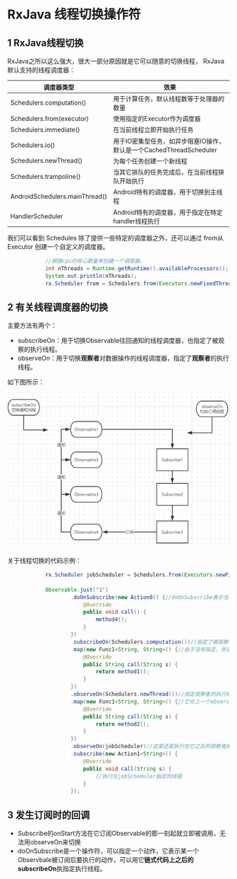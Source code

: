 # RxJava 线程切换操作符

## 1 RxJava线程切换

RxJava之所以这么强大，很大一部分原因就是它可以随意的切换线程， RxJava 默认支持的线程调度器：

| 调度器类型 | 效果 |
| --- | --- |
| Schedulers.computation() | 用于计算任务，默认线程数等于处理器的数量 |
| Schedulers.from(executor) | 使用指定的Executor作为调度器 |
| Schedulers.immediate() | 在当前线程立即开始执行任务 |
| Schedulers.io() | 用于IO密集型任务，如异步阻塞IO操作， 默认是一个CachedThreadScheduler |
| Schedulers.newThread() | 为每个任务创建一个新线程 |
| Schedulers.trampoline() | 当其它排队的任务完成后，在当前线程排队开始执行 |
| AndroidSchedulers.mainThread() | Android特有的调度器，用于切换到主线程 |
| HandlerScheduler| Android特有的调度器，用于指定在特定handler线程执行 |

我们可以看到 Schedules 除了提供一些特定的调度器之外，还可以通过 from从Executor 创建一个自定义的调度器。

```java
            //根据cpu的核心数量来创建一个调度器。
            int nThreads = Runtime.getRuntime().availableProcessors();
            System.out.println(nThreads);
            rx.Scheduler from = Schedulers.from(Executors.newFixedThreadPool(nThreads));
```

## 2 有关线程调度器的切换

主要方法有两个：

- subscribeOn：用于切换Observable往回通知的线程调度器，也指定了被观察的执行线程。
- observeOn：用于切换**观察者**对数据操作的线程调度器，指定了**观察者**的执行线程。

如下图所示：

![线程调度器的切换](images/thread-shift.png)

关于线程切换的代码示例：

```java
            rx.Scheduler jobScheduler = Schedulers.from(Executors.newFixedThreadPool(4));

            Observable.just("1")
                    .doOnSubscribe(new Action0() {//doOnSubscribe表示当发生订阅时的动作，它受它代码上的下一个最近的subscribeOn影响，这里他执行在computation
                        @Override
                        public void call() {
                            method4();
                        }
                    })
                    .subscribeOn(Schedulers.computation())//指定了被观察者的执行线程，computation
                    .map(new Func1<String, String>() {//由于没有指定，所以这个map还是执行在上一个subscribeOn指定的线程computation
                        @Override
                        public String call(String s) {
                            return method1();
                        }
                    })
                    .observeOn(Schedulers.newThread())//指定观察者的执行线程
                    .map(new Func1<String, String>() {//它在上一个observeOn指定的线程执行，也就是newThread
                        @Override
                        public String call(String s) {
                            return method2();
                        }
                    })
                    .observeOn(jobScheduler)//这里还是执行在它之后的观察者执行的线程
                    .subscribe(new Action1<String>() {
                        @Override
                        public void call(String s) {
                            //执行在jobScheduler指定的线程
                        }
                    });
```

## 3 发生订阅时的回调

- Subscribe的onStart方法在它订阅Observable的那一刻起就立即被调用，无法用observeOn来切换
- doOnSubscribe是一个操作符，可以指定一个动作，它表示某一个Observbale被订阅后要执行的动作，可以用它**链式代码上之后的subscribeOn**执指定执行线程。
